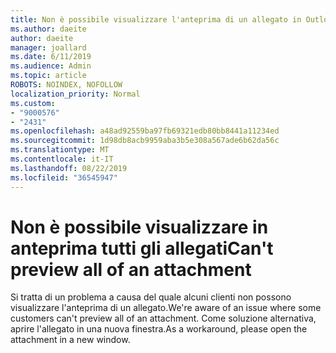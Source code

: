 ```yaml
---
title: Non è possibile visualizzare l'anteprima di un allegato in Outlook.com
ms.author: daeite
author: daeite
manager: joallard
ms.date: 6/11/2019
ms.audience: Admin
ms.topic: article
ROBOTS: NOINDEX, NOFOLLOW
localization_priority: Normal
ms.custom:
- "9000576"
- "2431"
ms.openlocfilehash: a48ad92559ba97fb69321edb80bb8441a11234ed
ms.sourcegitcommit: 1d98db8acb9959aba3b5e308a567ade6b62da56c
ms.translationtype: MT
ms.contentlocale: it-IT
ms.lasthandoff: 08/22/2019
ms.locfileid: "36545947"
---
```

# <a name="cant-preview-all-of-an-attachment"></a><span data-ttu-id="e1af4-102">Non è possibile visualizzare in anteprima tutti gli allegati</span><span class="sxs-lookup"><span data-stu-id="e1af4-102">Can't preview all of an attachment</span></span>

<span data-ttu-id="e1af4-103">Si tratta di un problema a causa del quale alcuni clienti non possono visualizzare l'anteprima di un allegato.</span><span class="sxs-lookup"><span data-stu-id="e1af4-103">We're aware of an issue where some customers can't preview all of an attachment.</span></span> <span data-ttu-id="e1af4-104">Come soluzione alternativa, aprire l'allegato in una nuova finestra.</span><span class="sxs-lookup"><span data-stu-id="e1af4-104">As a workaround, please open the attachment in a new window.</span></span>